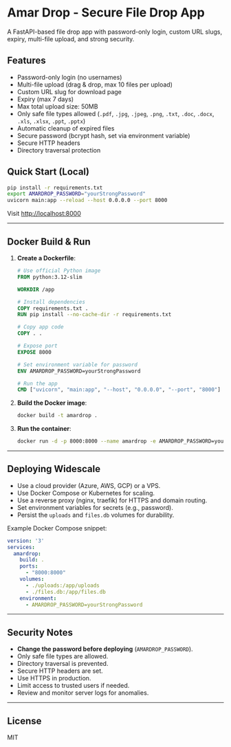 # Amar Drop - Secure File Drop App

A FastAPI-based file drop app with password-only login, custom URL slugs, expiry, multi-file upload, and strong security.

## Features

- Password-only login (no usernames)
- Multi-file upload (drag & drop, max 10 files per upload)
- Custom URL slug for download page
- Expiry (max 7 days)
- Max total upload size: 50MB
- Only safe file types allowed (`.pdf`, `.jpg`, `.jpeg`, `.png`, `.txt`, `.doc`, `.docx`, `.xls`, `.xlsx`, `.ppt`, `.pptx`)
- Automatic cleanup of expired files
- Secure password (bcrypt hash, set via environment variable)
- Secure HTTP headers
- Directory traversal protection

## Quick Start (Local)

```bash
pip install -r requirements.txt
export AMARDROP_PASSWORD="yourStrongPassword"
uvicorn main:app --reload --host 0.0.0.0 --port 8000
```

Visit [http://localhost:8000](http://localhost:8000)

---

## Docker Build & Run

1. **Create a Dockerfile**:

    ```dockerfile
    # Use official Python image
    FROM python:3.12-slim

    WORKDIR /app

    # Install dependencies
    COPY requirements.txt .
    RUN pip install --no-cache-dir -r requirements.txt

    # Copy app code
    COPY . .

    # Expose port
    EXPOSE 8000

    # Set environment variable for password
    ENV AMARDROP_PASSWORD=yourStrongPassword

    # Run the app
    CMD ["uvicorn", "main:app", "--host", "0.0.0.0", "--port", "8000"]
    ```

2. **Build the Docker image**:

    ```bash
    docker build -t amardrop .
    ```

3. **Run the container**:

    ```bash
    docker run -d -p 8000:8000 --name amardrop -e AMARDROP_PASSWORD=yourStrongPassword amardrop
    ```

---

## Deploying Widescale

- Use a cloud provider (Azure, AWS, GCP) or a VPS.
- Use Docker Compose or Kubernetes for scaling.
- Use a reverse proxy (nginx, traefik) for HTTPS and domain routing.
- Set environment variables for secrets (e.g., password).
- Persist the `uploads` and `files.db` volumes for durability.

Example Docker Compose snippet:

```yaml
version: '3'
services:
  amardrop:
    build: .
    ports:
      - "8000:8000"
    volumes:
      - ./uploads:/app/uploads
      - ./files.db:/app/files.db
    environment:
      - AMARDROP_PASSWORD=yourStrongPassword
```

---

## Security Notes

- **Change the password before deploying** (`AMARDROP_PASSWORD`).
- Only safe file types are allowed.
- Directory traversal is prevented.
- Secure HTTP headers are set.
- Use HTTPS in production.
- Limit access to trusted users if needed.
- Review and monitor server logs for anomalies.

---

## License

MIT
